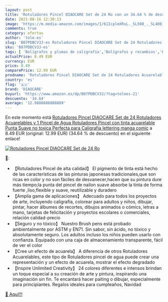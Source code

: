 ```yaml
---
layout: post
title: 'Rotuladores Pincel DIAOCARE Set de 24 Ro con un 34.64 % de descuento'
date: 2021-08-16 12:30:13
image: 'https://m.media-amazon.com/images/I/61IcplmXRxL._SL500_._SL400_.jpg'
comments: true
category: ofertas
author: 'tole.es'
slug: 'B07PDBCV3J-es Rotuladores Pincel DIAOCARE Set de 24 Rotuladores...'
sku: 'B07PDBCV3J-es'
tags: [ 'Bolígrafos y plumas de caligrafía','Bolígrafos y recambios','Bolígrafos, lápices y útiles de escritura','Oficina y papelería','diaocare','rotuladores', ]
actualPrice: 8.49 EUR
currency: EUR
price: 8.49
comparePrice: 12.99 EUR
prodname: 'Rotuladores Pincel DIAOCARE Set de 24 Rotuladores Acuarelables y 1 Pincel de Agua Rotuladores Pincel con tinta acuarelable Punta Suave no toxica Perfecta para Caligrafia  lettering manga comic'
country: 'es'
flag: '🇪🇸'
brand: 'DIAOCARE'
buyurl: 'https://www.amazon.es/dp/B07PDBCV3J/?tag=tolees-21'
descuento: '34.64'
average: '12.9888888888889'
---
```


En este momento está [Rotuladores Pincel DIAOCARE Set de 24 Rotuladores Acuarelables y 1 Pincel de Agua Rotuladores Pincel con tinta acuarelable Punta Suave no toxica Perfecta para Caligrafia  lettering manga comic](https://www.amazon.es/dp/B07PDBCV3J/?tag=tolees-21) a 8.49 EUR (original: 12.99 EUR) (34.64 %  de descuento) en el siguiente enlace!

[![Rotuladores Pincel DIAOCARE Set de 24 Ro](https://m.media-amazon.com/images/I/61IcplmXRxL._SL500_._SL400_.jpg)](https://www.amazon.es/dp/B07PDBCV3J/?tag=tolees-21)

🔎:

- 【Rotuladores Pincel de alta calidad】 El pigmento de tinta está hecho de las características de las pinturas japonesas tradicionales,que son ricas en color y no son fáciles de desvanecer,hacen que su pintura dure más tiempo;la punta del pincel de nailon suave absorbe la tinta de forma fuerte ,liso,flexible y suave, reutilizable y duradero
- 【Amplia gama de aplicaciones】 Adecuado para todos los proyectos de arte, incluyendo caligrafía, colorear para adultos y niños, dibujar, pintar, hacer álbumes de recortes, dibujos animados o cómics, letras a mano, tarjetas de felicitación y proyectos escolares o comerciales, relación calidad-precio
- 【Seguro y no tóxico】 Nuestro Brush pens está probado ambientalmente por ASTM y EN71. Sin sabor, sin ácido, no tóxico y absolutamente seguro. Los adultos incluso los niños pueden usarlo con confianza. Equipado con una caja de almacenamiento transparente, fácil de ver el color
- 【Cree un efecto de acuarela】 A diferencia de otros Rotuladores Acuarelables, este tipo de Rotuladores pincel de agua puede crear una representación y un efecto de acuarela, mostrar el efecto degradado
- 【Inspire Unlimited Creativity】 24 colores diferentes e intensos brindan un toque especial a su creación de arte y pintura, inspirando una imaginación sin fin. Te encantará hacer paiting o dibujar, especialmente para principiantes. Regalos ideales para cumpleaños, Navidad

[🛒 Aquí!!!](https://www.amazon.es/dp/B07PDBCV3J/?tag=tolees-21)
